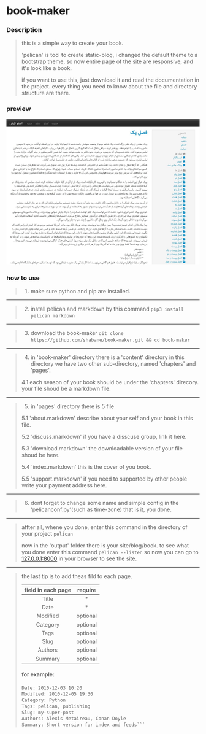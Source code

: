 # book-maker

### Description
> this is a simple way to create your book.
>
> 'pelican' is tool to create static-blog, i changed the default theme to a bootstrap theme,
> so now entire page of the site are responsive, and it's look like a book.
> 
> if you want to use this, just download it and read the documentation in the project.
> every thing you need to know about the file and directory structure are there.

### preview
![book-maker](./rimg.jpg)

### how to use
> 1. make sure python and pip are installed.
---
> 2. install pelican and markdown by this command ```pip3 install pelican markdown```
---
> 3. download the book-maker ```git clone https://github.com/shabane/book-maker.git && cd book-maker```
---
> 4. in 'book-maker' directory there is a 'content' directory in this directory we have two other sub-directory,
> named 'chapters' and 'pages'.
>
> 4.1 each season of your book should be under the 'chapters' direcory. your file shoud be a markdown file.
---
> 5. in 'pages' directory there is 5 file
>
> 5.1 'about.markdown' describe about your self and your book in this file.
>
> 5.2 'discuss.markdown' if you have a disscuse group, link it here.
>
> 5.3 'download.markdown' the downloadable version of your file shoud be here.
>
> 5.4 'index.markdown' this is the cover of you book.
>
> 5.5 'support.markdown' if you need to supported by other people write your payment address here.
---
> 6. dont forget to change some name and simple config in the 'pelicanconf.py'(such as time-zone) that is it, you done.
---
> affter all, whene you done, enter this command in the directory of your project ```pelican```
>
> now in the 'output' folder there is your site/blog/book. to see what you done enter this command ```pelican --listen```
> so now you can go to [127.0.0.1:8000](http://127.0.0.1:8000) in your browser to see the site.
---
> the last tip is to add theas fild to each page.
>
> |field in each page|require|
> |:-----:|:-----------------:|
> |Title|*|
> |Date|*|
> |Modified|optional|
> |Category|optional|
> |Tags|optional|
> |Slug|optional|
> |Authors|optional|
> |Summary|optional|
>
> #### for example:
> ```Title: My super title
> Date: 2010-12-03 10:20
> Modified: 2010-12-05 19:30
> Category: Python
> Tags: pelican, publishing
> Slug: my-super-post
> Authors: Alexis Metaireau, Conan Doyle
> Summary: Short version for index and feeds```

